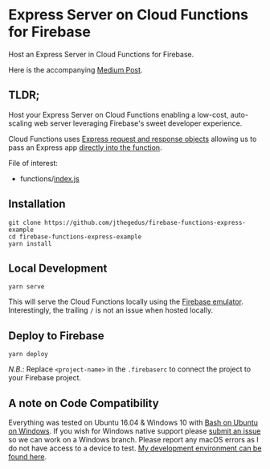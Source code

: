 # Express Server on Cloud Functions for Firebase

Host an Express Server in Cloud Functions for Firebase.

Here is the accompanying [Medium Post](https://medium.com/@jthegedus/express-js-on-cloud-functions-for-firebase-86ed26f9144c).

## TLDR;
Host your Express Server on Cloud Functions enabling a low-cost, auto-scaling web server leveraging Firebase's sweet developer experience.

Cloud Functions uses [Express request and response objects](https://firebase.google.com/docs/functions/http-events#trigger_a_function_with_an_http_request) allowing us to pass an Express app [directly into the function](https://github.com/jthegedus/firebase-functions-express-example/blob/master/functions/index.js#L11).

File of interest:
*   functions/[index.js](https://github.com/jthegedus/firebase-functions-express-example/blob/master/functions/index.js)

## Installation
```
git clone https://github.com/jthegedus/firebase-functions-express-example
cd firebase-functions-express-example
yarn install
```
## Local Development
```
yarn serve
```
This will serve the Cloud Functions locally using the [Firebase emulator](https://firebase.google.com/docs/functions/local-emulator). Interestingly, the trailing `/` is not an issue when hosted locally.

## Deploy to Firebase
```
yarn deploy
```
*N.B.*: Replace `<project-name>` in the `.firebaserc` to connect the project to your Firebase project.

## A note on Code Compatibility
Everything was tested on Ubuntu 16.04 & Windows 10 with [Bash on Ubuntu on Windows](https://msdn.microsoft.com/en-au/commandline/wsl/about). If you wish for Windows native support please [submit an issue](https://github.com/jthegedus/firebase-functions-express-example/issues/new) so we can work on a Windows branch. Please report any macOS errors as I do not have access to a device to test. [My development environment can be found here](https://github.com/jthegedus/dotfiles).
